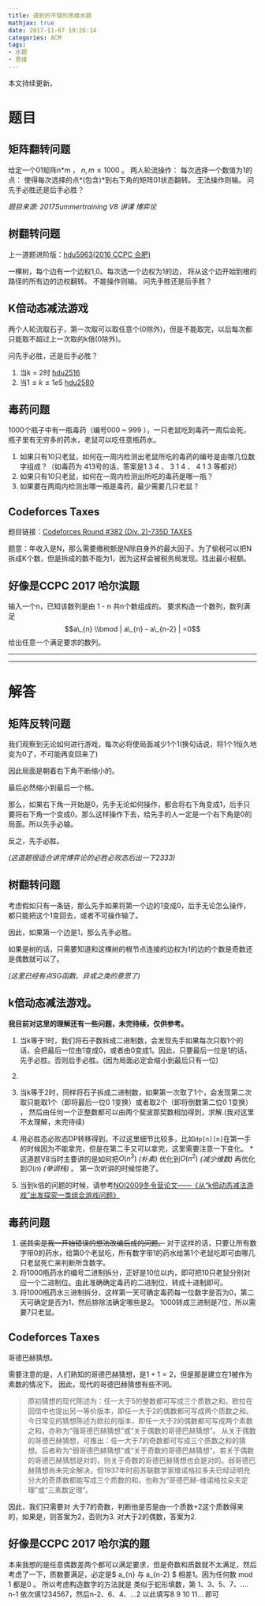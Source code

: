 ```yaml
---
title: 遇到的不错的思维水题
mathjax: true 
date: 2017-11-07 19:26:14
categories: ACM
tags:
- 水题
- 思维
---
```



本文持续更新。
<!--more-->

# 题目

## 矩阵翻转问题

给定一个01矩阵n\*m ，  $n , m \leq 1000$ 。
两人轮流操作：
每次选择一个数值为1的点：
使得每次选择的点*(包含)*到右下角的矩阵01状态翻转。
无法操作则输。
问先手必胜还是后手必胜？

*题目来源: 2017Summertraining V8 讲课 博弈论*


## 树翻转问题

上一道题进阶版：[hdu5963(2016 CCPC 合肥)](http://acm.hdu.edu.cn/showproblem.php?pid=5963)

一棵树，每个边有一个边权1,0。每次选一个边权为1的边，
将从这个边开始到根的路径的所有边的边权翻转。
不能操作则输。
问先手胜还是后手胜？



## K倍动态减法游戏


两个人轮流取石子，第一次取可以取任意个(0除外)，但是不能取完，以后每次都只能取不超过上一次取的k倍(0除外)。

问先手必胜，还是后手必胜？

1. 当k = 2时 [hdu2516](http://acm.hdu.edu.cn/showproblem.php?pid=2516)
2. 当$1 \leq k \leq 1e5$  [hdu2580](http://acm.hdu.edu.cn/showproblem.php?pid=2580)


## 毒药问题


1000个瓶子中有一瓶毒药（编号000 ~ 999 ），一只老鼠吃到毒药一周后会死，瓶子里有无穷多的药水，老鼠可以吃任意瓶药水。
1. 如果只有10只老鼠，如何在一周内检测出老鼠所吃的毒药的编号是由哪几位数字组成？（如毒药为 413号的话，答案是1 3 4 、 3 1 4 、 4 1 3 等都对）
2. 如果只有10只老鼠，如何在一周内检测出所吃的毒药是哪一瓶？
3. 如果要在两周内检测出哪一瓶是毒药，最少需要几只老鼠？



## Codeforces Taxes

题目链接：[Codeforces Round #382 (Div. 2)-735D TAXES](http://codeforces.com/contest/584/problem/D)

题意：年收入是N，那么需要缴税额是N除自身外的最大因子。为了偷税可以把N拆成K个数，但是拆成的数不能为1，因为这样会被税务局发现。找出最小税额。


## 好像是CCPC 2017 哈尔滨题

输入一个n，已知该数列是由 1 - n 共n个数组成的。 要求构造一个数列，数列满足
$$a\_{n} \\bmod  |  a\_{n} - a\_{n-2}   | =0$$ 
给出任意一个满足要求的数列。


-----
-----


# 解答

## 矩阵反转问题

我们观察到无论如何进行游戏，每次必将使局面减少1个1(换句话说，将1个1恒久地变为0了，不可能再变回来了)

因此局面是朝着右下角不断缩小的。

最后必然缩小到最后一个格。

那么，如果右下角一开始是0，先手无论如何操作，都会将右下角变成1，后手只要将右下角一个变成0。那么这样操作下去，给先手的人一定是一个右下角是0的局面。所以先手必输。

反之，先手必胜。


*(这道题很适合讲完博弈论的必胜必败态后出一下2333)*



## 树翻转问题

考虑假如只有一条链，那么先手如果将第一个边的1变成0，后手无论怎么操作，都只能把这个1变回去，或者不可操作输了。

因此，如果第一个边是1，那么先手必胜。

如果是树的话，只需要知道和这棵树的根节点连接的边权为1的边的个数是奇数还是偶数就可以了。

*(这里已经有点SG函数、异或之类的意思了)*



## k倍动态减法游戏。

**我目前对这里的理解还有一些问题，未完待续，仅供参考。**
1. 当k等于1时，我们将石子数拆成二进制数，会发现先手如果每次只取1个的话，会把最后一位由1变成0，或者由0变成1。因此，只要最后一位是1的话，先手必胜。否则后手必胜。(因为局面必定会缩小到最后只有一位)
2. 
  1. 当k等于2时，同样将石子拆成二进制数，如果第一次取了1个，会发现第二次取只能取1个（即将最后一位0 1变换）或者取2个（即将倒数第二位0 1变换） ， 然后由任何一个正整数都可以由两个斐波那契数相加得到，求解.(我对这里不太理解，未完待续)

  2. 用必胜态必败态DP转移得到。不过这里细节比较多，比如`dp[n][n]`在第一手的时候因为不能拿完，但是在第二手又可以拿完，这里需要注意一下变化。 *这道题V8当时主要讲的是如何把$O(n^{3})$ *(朴素)* 优化到$O(n^{2})$ *(减少维数)* 再优化到$O(n)$ *(单调栈)* 。 第一次听讲的时候惊艳了。

3. 当到k倍的问题的时候，请参考[NOI2009冬令营论文——《从“k倍动态减法游戏”出发探究一类组合游戏问题》](https://wenku.baidu.com/view/40a4a16fd0d233d4b04e6912.html)



## 毒药问题

1. ~~这其实是我一开始错误的想法改编后成的问题。~~
对于这样的话，只要让所有数字带0的药水，给第0个老鼠吃，所有数字带1的药水给第1个老鼠吃即可由哪几只老鼠死亡来判断所含数字。
2. 将1000瓶药水的编号二进制拆分，正好是10位以内，即可把10只老鼠分别对应一个二进制位。由此准确确定毒药的二进制位，转成十进制即可。
3. 将1000瓶药水三进制拆分，这样第一天可确定毒药每一位数字是否为0，第二天可确定是否为1，然后排除法确定哪些是2。
1000转成三进制是7位，所以需要7只老鼠。



## Codeforces Taxes

哥德巴赫猜想。

需要注意的是，人们熟知的哥德巴赫猜想，是$1+1=2$，但是那是建立在1被作为素数的情况下。
因此，现代的哥德巴赫猜想有些不同。
>原初猜想的现代陈述为：任一大于5的整数都可写成三个质数之和。欧拉在回信中也提出另一等价版本，即任一大于2的偶数都可写成两个质数之和。
>今日常见的猜想陈述为欧拉的版本，即任一大于2的偶数都可写成两个素数之和，亦称为“强哥德巴赫猜想”或“关于偶数的哥德巴赫猜想”。
>从关于偶数的哥德巴赫猜想，可推出：任一大于7的奇数都可写成三个质数之和的猜想。后者称为“弱哥德巴赫猜想”或“关于奇数的哥德巴赫猜想”。若关于偶数的哥德巴赫猜想是对的，则关于奇数的哥德巴赫猜想也会是对的。弱哥德巴赫猜想尚未完全解决，但1937年时前苏联数学家维诺格拉多夫已经证明充分大的奇质数都能写成三个质数的和，也称为“哥德巴赫-维诺格拉朵夫定理”或“三素数定理”。

因此，我们只需要对 大于7的奇数，判断他是否是由一个质数+2这个质数得来的，如果是，则答案为2，否则为3.
对大于2的偶数，答案为2.


## 好像是CCPC 2017 哈尔滨的题

本来我想的是任意偶数差两个都可以满足要求，但是奇数和质数就不太满足，然后考虑了一下，质数要满足，必定是$ a\_{n} 与 a\_{n-2} $ 相差1。因为任何数 mod 1 都是0 。
所以考虑构造数字的方法就是 类似于蛇形填数，第 1、3、5、7、.... n-1 依次填1234567，然后n-2、6、4、...2 以此填写8 9 10 11...  即可
